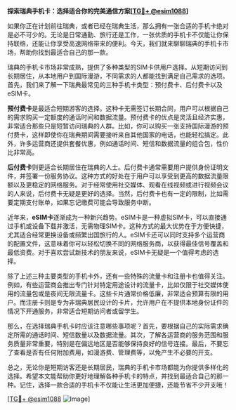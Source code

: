 **探索瑞典手机卡：选择适合你的完美通信方案[[TG💪+ @esim1088](https://t.me/s/esim1088)]**

如果你正在计划前往瑞典，或者已经在瑞典生活，那么拥有一张合适的手机卡绝对是必不可少的。无论是日常通勤、旅行还是工作，一张优质的手机卡不仅能让你保持联络，还能让你享受高速网络带来的便利。今天，我们就来聊聊瑞典的手机卡市场，帮助你找到最适合自己的那一款。

瑞典的手机卡市场非常成熟，提供了多种类型的SIM卡供用户选择。从短期访问到长期居住，从本地用户到国际漫游，不同需求的人都能找到满足自己需求的选项。首先，我们来了解一下瑞典最常见的三种手机卡类型：预付费卡、后付费卡以及eSIM卡。

**预付费卡**是最适合短期游客的选择。这种卡无需签订长期合同，用户可以根据自己的需求购买一定额度的通话时间和数据流量。预付费卡的优点是灵活且经济实惠，非常适合那些只是短暂访问瑞典的人群。比如，你可以购买一张支持国际漫游的预付费卡，这样即使你在瑞典期间需要接听来自其他国家的电话，也能轻松搞定。此外，许多运营商还提供套餐优惠，例如通话时间、短信和数据流量的组合包，性价比非常高。

**后付费卡**则更适合长期居住在瑞典的人士。后付费卡通常需要用户提供身份证明文件，并签署一份服务协议。这种方式的好处在于用户可以享受到更高的数据流量限额以及更稳定的网络服务。对于经常使用社交媒体、观看在线视频或进行视频会议的人来说，后付费卡无疑是更好的选择。当然，后付费卡也有一定的限制，比如需要定期支付账单，如果忘记缴费可能会导致服务中断。

近年来，**eSIM卡**逐渐成为一种新兴趋势。eSIM卡是一种虚拟SIM卡，可以直接通过手机或设备下载并激活，无需物理SIM卡。这种方式的最大优势在于方便快捷，尤其适合经常更换设备或频繁出国旅行的人。eSIM卡还可以同时支持多个运营商的配置文件，这意味着你可以轻松切换不同的网络服务商，以获得最佳信号覆盖和最低资费。对于喜欢尝试新技术的朋友来说，eSIM卡无疑是一个值得考虑的选择。

除了上述三种主要类型的手机卡外，还有一些特殊的流量卡和注册卡也值得关注。例如，有些运营商会推出专门针对特定用途设计的流量卡，比如仅限于社交媒体使用的流量包或是夜间无限流量卡。这些卡片通常价格低廉，非常适合预算有限的用户。而注册卡则是专为非瑞典居民设计的卡片，允许用户在不提供本地身份证件的情况下开通服务，非常适合短期访问者或留学生。

那么，在选择瑞典手机卡时应该注意哪些事项呢？首先，要根据自己的实际需求确定所需的通话时间、短信数量以及数据流量。其次，了解各运营商的服务范围和服务质量非常重要，特别是在偏远地区是否能够保持良好的信号连接。最后，不要忘了查看是否有任何附加费用，如漫游费、管理费等，以免产生不必要的开支。

总之，无论你是短期访客还是长期居民，瑞典的手机卡市场都能为你提供多样化的选择。希望本文能帮助你更好地理解各种手机卡的特点，并找到最适合自己的那一种。记住，选择一款合适的手机卡不仅能让生活更加便捷，还能节省不少开支哦！

[[TG💪+ @esim1088](https://t.me/s/esim1088) ![Image](https://i.postimg.cc/4NQfJmqS/Snipaste-2025-05-13-00-14-12.png)]